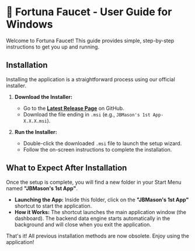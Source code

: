# 🐴 Fortuna Faucet - User Guide for Windows

Welcome to Fortuna Faucet! This guide provides simple, step-by-step instructions to get you up and running.

## Installation

Installing the application is a straightforward process using our official installer.

1.  **Download the Installer:**
    *   Go to the [**Latest Release Page**](https://github.com/masonj0/fortuna/releases/latest) on GitHub.
    *   Download the file ending in `.msi` (e.g., `JBMason's 1st App-X.X.X.msi`).

2.  **Run the Installer:**
    *   Double-click the downloaded `.msi` file to launch the setup wizard.
    *   Follow the on-screen instructions to complete the installation.

## What to Expect After Installation

Once the setup is complete, you will find a new folder in your Start Menu named **"JBMason's 1st App"**.

*   **Launching the App:** Inside this folder, click on the **"JBMason's 1st App"** shortcut to start the application.
*   **How it Works:** The shortcut launches the main application window (the dashboard). The backend data engine starts automatically in the background and will close when you exit the application.

That's it! All previous installation methods are now obsolete. Enjoy using the application!
